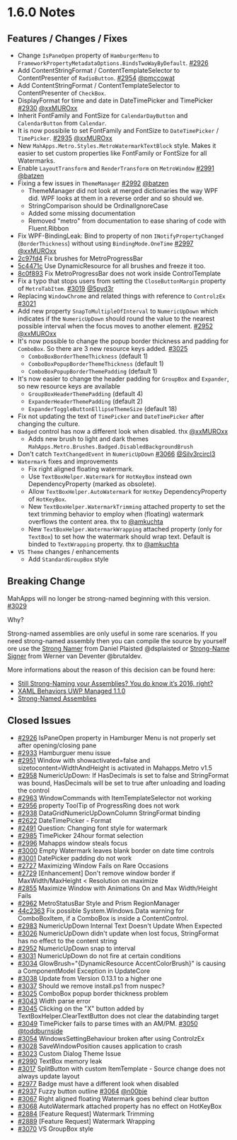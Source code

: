# 1.6.0 Notes

## Features / Changes / Fixes

- Change `IsPaneOpen` property of `HamburgerMenu` to `FrameworkPropertyMetadataOptions.BindsTwoWayByDefault`. [#2926](https://github.com/MahApps/MahApps.Metro/issues/2926)
- Add ContentStringFormat / ContentTemplateSelector to ContentPresenter of `RadioButton`. [#2954](https://github.com/MahApps/MahApps.Metro/pull/2954) [@pmccowat](https://github.com/pmccowat)
- Add ContentStringFormat / ContentTemplateSelector to ContentPresenter of `CheckBox`.
- DisplayFormat for time and date in DateTimePicker and TimePicker [#2930](https://github.com/MahApps/MahApps.Metro/pull/2930) [@xxMUROxx](https://github.com/xxMUROxx)
- Inherit FontFamily and FontSize for `CalendarDayButton` and `CalendarButton` from `Calendar`.
- It is now possibile to set FontFamily and FontSize to `DateTimePicker` / `TimePicker`. [#2935](https://github.com/MahApps/MahApps.Metro/pull/2935) [@xxMUROxx](https://github.com/xxMUROxx)
- New `MahApps.Metro.Styles.MetroWatermarkTextBlock` style. Makes it easier to set custom properties like FontFamily or FontSize for all Watermarks.
- Enable `LayoutTransform` and `RenderTransform` on `MetroWindow` [#2991](https://github.com/MahApps/MahApps.Metro/pull/2991) [@batzen](https://github.com/batzen)
- Fixing a few issues in `ThemeManager` [#2992](https://github.com/MahApps/MahApps.Metro/pull/2992) [@batzen](https://github.com/batzen)
  + ThemeManager did not look at merged dictionaries the way WPF did. WPF looks at them in a reverse order and so should we.
  + StringComparison should be OrdinalIgnoreCase
  + Added some missing documentation
  + Removed "metro" from documentation to ease sharing of code with Fluent.Ribbon
- Fix WPF-BindingLeak: Bind to property of non `INotifyPropertyChanged` (`BorderThickness`) without using `BindingMode.OneTime` [#2997](https://github.com/MahApps/MahApps.Metro/pull/2997) [@xxMUROxx](https://github.com/xxMUROxx)
- [2c97fd4](https://github.com/MahApps/MahApps.Metro/commit/2c97fd4e14a295b6d00a24043609d475686b41d9) Fix brushes for MetroProgressBar
- [5c4471c](https://github.com/MahApps/MahApps.Metro/commit/5c4471c3a4922294662815d02ca005d9ed06d3d9) Use DynamicResource for all brushes and freeze it too.
- [8c0f893](https://github.com/MahApps/MahApps.Metro/commit/8c0f893f45748b558afd6557caa8883a779ffb7e) Fix MetroProgressBar does not work inside ControlTemplate
- Fix a typo that stops users from setting the `CloseButtonMargin` property of `MetroTabItem`. [#3019](https://github.com/MahApps/MahApps.Metro/pull/3019) [@5pyd3r](https://github.com/5pyd3r)
- Replacing `WindowChrome` and related things with reference to `ControlzEx` [#3021](https://github.com/MahApps/MahApps.Metro/pull/3021)
- Add new property `SnapToMultipleOfInterval` to `NumericUpDown` which indicates if the `NumericUpDown` should round the value to the nearest possible interval when the focus moves to another element. [#2952](https://github.com/MahApps/MahApps.Metro/issues/2952) [@xxMUROxx](https://github.com/xxMUROxx)
- It's now possible to change the popup border thickness and padding for `ComboBox`. So there are 3 new resource keys added. [#3025](https://github.com/MahApps/MahApps.Metro/issues/3025)
  + `ComboBoxBorderThemeThickness` (default 1)
  + `ComboBoxPopupBorderThemeThickness` (default 1)
  + `ComboBoxPopupBorderThemePadding` (default 1)
- It's now easier to change the header padding for `GroupBox` and `Expander`, so new resource keys are available
  + `GroupBoxHeaderThemePadding` (default 4)
  + `ExpanderHeaderThemePadding` (default 2)
  + `ExpanderToggleButtonEllipseThemeSize` (default 18)
- Fix not updating the text of `TimePicker` and `DateTimePicker` after changing the culture.
- `Badged` control has now a different look when disabled. thx [@xxMUROxx](https://github.com/xxMUROxx)
  + Adds new brush to light and dark themes `MahApps.Metro.Brushes.Badged.DisabledBackgroundBrush`
- Don't catch `TextChangedEvent` in `NumericUpDown` [#3066](https://github.com/MahApps/MahApps.Metro/pull/3066) [@Silv3rcircl3](https://github.com/Silv3rcircl3)
- `Watermark` fixes and improvements
	+ Fix right aligned floating watermark.
	+ Use `TextBoxHelper.Watermark` for `HotKeyBox` instead own DependencyProperty (marked as obsolete).
	+ Allow `TextBoxHelper.AutoWatermark` for `HotKey` DependencyProperty of `HotKeyBox`.
	+ New `TextBoxHelper.WatermarkTrimming` attached property to set the text trimming behavior to employ when (floating) watermark overflows the content area. thx to [@amkuchta](https://github.com/amkuchta)
	+ New `TextBoxHelper.WatermarkWrapping` attached property (only for `TextBox`) to set how the watermark should wrap text. Default is binded to `TextWrapping` property. thx to [@amkuchta](https://github.com/amkuchta)
- `VS Theme` changes / enhancements
	+ Add `StandardGroupBox` style

## Breaking Change

MahApps will no longer be strong-named beginning with this version. [#3029](https://github.com/MahApps/MahApps.Metro/issues/3029)

Why?

Strong-named assemblies are only useful in some rare scenarios. If you need strong-named assembly then you can compile the source by yourself ore use the [Strong Namer](https://github.com/dsplaisted/strongnamer) from Daniel Plaisted @dsplaisted or [Strong-Name Signer](https://github.com/brutaldev/StrongNameSigner) from Werner van Deventer @brutaldev.

More informations about the reason of this decision can be found here:

- [Still Strong-Naming your Assemblies? You do know it’s 2016, right?](https://www.pedrolamas.com/2016/03/01/still-strong-naming-your-assemblies-you-do-know-its-2016-right/)
- [XAML Behaviors UWP Managed 1.1.0](https://www.pedrolamas.com/2016/02/23/xaml-behaviors-uwp-managed-1-1-0/)
- [Strong-Named Assemblies](https://docs.microsoft.com/en-us/dotnet/framework/app-domains/strong-named-assemblies)

## Closed Issues

- [#2926](https://github.com/MahApps/MahApps.Metro/issues/2926) IsPaneOpen property in Hamburger Menu is not properly set after opening/closing pane
- [#2933](https://github.com/MahApps/MahApps.Metro/issues/2933) Hamburguer menu issue
- [#2951](https://github.com/MahApps/MahApps.Metro/issues/2951) Window with showactivated=false and sizetocontent=WidthAndHeight is activated in Mahapps.Metro v1.5
- [#2958](https://github.com/MahApps/MahApps.Metro/issues/2958) NumericUpDown: If HasDecimals is set to false and StringFormat was bound, HasDecimals will be set to true after unloading and loading the control
- [#2963](https://github.com/MahApps/MahApps.Metro/issues/2963) WindowCommands with ItemTemplateSelector not working
- [#2956](https://github.com/MahApps/MahApps.Metro/issues/2956) property ToolTip of ProgressRing does not work
- [#2938](https://github.com/MahApps/MahApps.Metro/issues/2938) DataGridNumericUpDownColumn StringFormat binding
- [#2622](https://github.com/MahApps/MahApps.Metro/issues/2622) DateTimePicker - Format
- [#2491](https://github.com/MahApps/MahApps.Metro/issues/2491) Question: Changing font style for watermark
- [#2985](https://github.com/MahApps/MahApps.Metro/issues/2985) TimePicker 24hour format selection
- [#2996](https://github.com/MahApps/MahApps.Metro/issues/2996) Mahapps window steals focus
- [#3000](https://github.com/MahApps/MahApps.Metro/issues/3000) Empty Watermark leaves blank border on date time controls
- [#3001](https://github.com/MahApps/MahApps.Metro/issues/3001) DatePicker padding do not work
- [#2727](https://github.com/MahApps/MahApps.Metro/issues/2727) Maximizing Window Fails on Rare Occasions
- [#2729](https://github.com/MahApps/MahApps.Metro/issues/2729) [Enhancement] Don't remove window border if MaxWidth/MaxHeight < Resolution on maximize
- [#2855](https://github.com/MahApps/MahApps.Metro/issues/2855) Maximize Window with Animations On and Max Width/Height Fails
- [#2962](https://github.com/MahApps/MahApps.Metro/issues/2962) MetroStatusBar Style and Prism RegionManager
- [44c2363](https://github.com/MahApps/MahApps.Metro/commit/44c236374c2393f70338b4bdcc28050e9e7e03f4) Fix possible System.Windows.Data warning for ComboBoxItem, if a ComboBox is inside a ContentControl.
- [#2983](https://github.com/MahApps/MahApps.Metro/issues/2983) NumericUpDown Internal Text Doesn't Update When Expected
- [#3026](https://github.com/MahApps/MahApps.Metro/issues/3026) NumericUpDown didn't update when lost focus, StringFormat has no effect to the content string
- [#2952](https://github.com/MahApps/MahApps.Metro/issues/2952) NumericUpDown snap to interval
- [#3031](https://github.com/MahApps/MahApps.Metro/issues/3031) NumericUpDown do not fire at certain conditions
- [#3034](https://github.com/MahApps/MahApps.Metro/issues/3034) GlowBrush="{DynamicResource AccentColorBrush}" is causing a ComponentModel Exception in UpdateCore
- [#3038](https://github.com/MahApps/MahApps.Metro/issues/3038) Update from Version 0.13.1 to a higher one
- [#3037](https://github.com/MahApps/MahApps.Metro/issues/3037) Should we remove install.ps1 from nuspec?
- [#3025](https://github.com/MahApps/MahApps.Metro/issues/3025) ComboBox popup border thickness problem
- [#3043](https://github.com/MahApps/MahApps.Metro/issues/3043) Width parse error
- [#3045](https://github.com/MahApps/MahApps.Metro/issues/3045) Clicking on the "X" button added by TextBoxHelper.ClearTextButton does not clear the databinding target
- [#3049](https://github.com/MahApps/MahApps.Metro/issues/3049) TimePicker fails to parse times with an AM/PM. [#3050](https://github.com/MahApps/MahApps.Metro/pull/3050) [@toddburnside](https://github.com/toddburnside)
- [#3054](https://github.com/MahApps/MahApps.Metro/issues/3054) WindowsSettingBehaviour broken after using ControlzEx
- [#3028](https://github.com/MahApps/MahApps.Metro/issues/3028) SaveWindowPosition causes application to crash
- [#3023](https://github.com/MahApps/MahApps.Metro/issues/3023) Custom Dialog Theme Issue
- [#2990](https://github.com/MahApps/MahApps.Metro/issues/2990) TextBox memory leak
- [#3017](https://github.com/MahApps/MahApps.Metro/issues/3017) SplitButton with custom ItemTemplate - Source change does not always update layout
- [#2977](https://github.com/MahApps/MahApps.Metro/issues/2977) Badge must have a different look when disabled
- [#2937](https://github.com/MahApps/MahApps.Metro/issues/2937) Fuzzy button outline [#3064](https://github.com/MahApps/MahApps.Metro/pull/3064) [@n00bje](https://github.com/n00bje)
- [#3067](https://github.com/MahApps/MahApps.Metro/issues/3067) Right aligned floating Watermark goes behind clear button
- [#3068](https://github.com/MahApps/MahApps.Metro/issues/3068) AutoWatermark attached property has no effect on HotKeyBox
- [#2884](https://github.com/MahApps/MahApps.Metro/issues/2884) [Feature Request] Watermark Trimming
- [#2889](https://github.com/MahApps/MahApps.Metro/issues/2889) [Feature Request] Watermark Wrapping
- [#3070](https://github.com/MahApps/MahApps.Metro/issues/3070) VS GroupBox style
